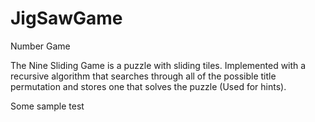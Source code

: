# JigSawGame
Number Game

The Nine Sliding Game is a puzzle with sliding tiles. 
Implemented with a recursive algorithm that searches through all of the possible title permutation and stores one that solves the puzzle (Used for hints). 

Some sample test

